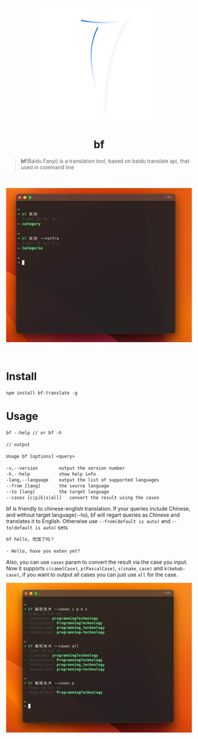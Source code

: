 <div align="center">
  <img src="./assets/bf-logo.png" style="width: 320px" alt="logo" />
  <h1>bf</h1>
</div>

> **bf**(Baidu Fanyi) is a translation tool, based on baidu translate api, that used in command line

<br >
<br >

<div align="center">
  <img src="./assets/bf-cases-1.jpg" alt="logo" />
</div>

<br >
<br >

# Install

```shell
npm install bf-translate -g
```

# Usage

```shell
bf --help // or bf -h

// output

Usage bf [options] <query>

-v,--version        output the version number
-h,--help           show help info
-lang,--language    output the list of supported languages
--from [lang]       the source language
--to [lang]         the target language
--cases [c|p|k|s|all]   convert the result using the cases

```

bf is friendly to chinese-english translation. If your queries include Chinese, and without target language(--to), bf will regart queries as Chinese and translates it to English. Otherwise use `--from(default is auto)` and `--to(default is auto)` sets

```shell
bf hello, 吃饭了吗？

- Hello, have you eaten yet?
```

Also, you can use `cases` param to convert the result via the case you input. Now it supports `c(camelCase)`, `p(PascalCase)`, `s(snake_case)` and `k(kebab-case)`, if you want to output all cases you can just use `all` for the case.

![demo](./assets/bf-cases-2.jpg)
